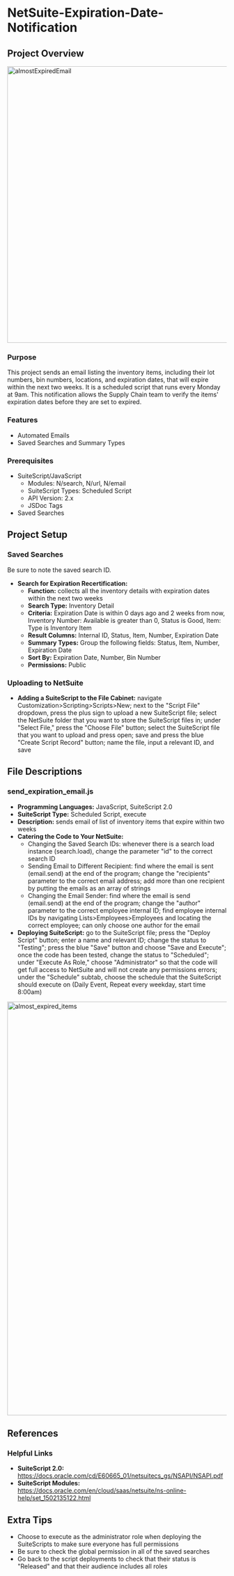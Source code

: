 # NetSuite-Expiration-Date-Notification
## Project Overview
<img width="635" alt="almostExpiredEmail" src="https://user-images.githubusercontent.com/94419306/212152431-157d6996-f688-4d61-988c-fa02a65a37ab.png">

### Purpose
This project sends an email listing the inventory items, including their lot numbers, bin numbers, locations, and expiration dates, that will expire within the next two weeks. It is a scheduled script that runs every Monday at 9am. This notification allows the Supply Chain team to verify the items' expiration dates before they are set to expired.
### Features
- Automated Emails
- Saved Searches and Summary Types
### Prerequisites
- SuiteScript/JavaScript
  - Modules: N/search, N/url, N/email
  - SuiteScript Types: Scheduled Script
  - API Version: 2.x
  - JSDoc Tags
- Saved Searches
## Project Setup
### Saved Searches
Be sure to note the saved search ID.
- **Search for Expiration Recertification:**
    - **Function:** collects all the inventory details with expiration dates within the next two weeks
    - **Search Type:** Inventory Detail
    - **Criteria:** Expiration Date is within 0 days ago and 2 weeks from now, Inventory Number: Available is greater than 0, Status is Good, Item: Type is Inventory Item
    - **Result Columns:** Internal ID, Status, Item, Number, Expiration Date
    - **Summary Types:** Group the following fields: Status, Item, Number, Expiration Date
    - **Sort By:** Expiration Date, Number, Bin Number
    - **Permissions:** Public
### Uploading to NetSuite
- **Adding a SuiteScript to the File Cabinet:** navigate Customization>Scripting>Scripts>New; next to the "Script File" dropdown, press the plus sign to upload a new SuiteScript file; select the NetSuite folder that you want to store the SuiteScript files in; under "Select File," press the "Choose File" button; select the SuiteScript file that you want to upload and press open; save and press the blue "Create Script Record" button; name the file, input a relevant ID, and save
## File Descriptions
### send_expiration_email.js
- **Programming Languages:** JavaScript, SuiteScript 2.0
- **SuiteScript Type:** Scheduled Script, execute
- **Description:** sends email of list of inventory items that expire within two weeks
- **Catering the Code to Your NetSuite:**
    - Changing the Saved Search IDs: whenever there is a search load instance (search.load), change the parameter "id" to the correct search ID
    - Sending Email to Different Recipient: find where the email is sent (email.send) at the end of the program; change the "recipients" parameter to the correct email address; add more than one recipient by putting the emails as an array of strings
    - Changing the Email Sender: find where the email is send (email.send) at the end of the program; change the "author" parameter to the correct employee internal ID; find employee internal IDs by navigating Lists>Employees>Employees and locating the correct employee; can only choose one author for the email
- **Deploying SuiteScript:** go to the SuiteScript file; press the "Deploy Script" button; enter a name and relevant ID; change the status to "Testing"; press the blue "Save" button and choose "Save and Execute"; once the code has been tested, change the status to "Scheduled"; under "Execute As Role," choose "Administrator" so that the code will get full access to NetSuite and will not create any permissions errors; under the "Schedule" subtab, choose the schedule that the SuiteScript should execute on (Daily Event, Repeat every weekday, start time 8:00am)
<img width="950" alt="almost_expired_items" src="https://user-images.githubusercontent.com/94419306/210434445-fbf41838-e00f-49df-8c6a-78b527773dcf.png">

## References
### Helpful Links
- **SuiteScript 2.0:** https://docs.oracle.com/cd/E60665_01/netsuitecs_gs/NSAPI/NSAPI.pdf
- **SuiteScript Modules:** https://docs.oracle.com/en/cloud/saas/netsuite/ns-online-help/set_1502135122.html
## Extra Tips
- Choose to execute as the administrator role when deploying the SuiteScripts to make sure everyone has full permissions
- Be sure to check the global permission in all of the saved searches
- Go back to the script deployments to check that their status is "Released" and that their audience includes all roles
